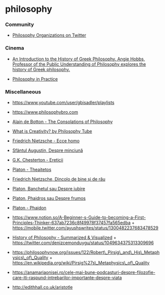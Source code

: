 philosophy
==========

### Community

-   [Philosophy Organizations on Twitter](https://truesciphi.org/phiorg_fol.html)

### Cinema

-   [An Introduction to the History of Greek Philosophy. Angie Hobbs, Professor of the Public Understanding of Philosophy explores the history of Greek philosophy.](https://digitalmedia.sheffield.ac.uk/channel/An%20Introduction%20to%20the%20History%20of%20Greek%20Philosophy/67833861)

<!-- -->

-   [Philosophy in Practice](https://www.imdb.com/title/tt12479684)

### Miscellaneous

-   https://www.youtube.com/user/gbisadler/playlists

<!-- -->

-   https://www.philosophybro.com

<!-- -->

-   [Alain de Botton - The Consolations of Philosophy](https://www.youtube.com/playlist?list=PLxRuhrcSjnv2weFRcqOeCpk4Wy7_hay2j)

<!-- -->

-   [What is Creativity? by Philosophy Tube](https://www.youtube.com/playlist?list=PLvoAL-KSZ32e_YiWc3ButEMXx3KuSa8kL)

<!-- -->

-   [Friedrich Nietzsche - Ecce homo](https://humanitas.ro/assets/pdf/Friedrich-Nietzsche_Ecce-homo.pdf)

<!-- -->

-   [Sfântul Augustin, Despre minciună](https://humanitas.ro/assets/pdf/Sfantul-Augustin_Despre-minciuna.pdf)

<!-- -->

-   [G.K. Chesterton - Ereticii](https://humanitas.ro/assets/pdf/G-K-Chesterton_Ereticii.pdf)

<!-- -->

-   [Platon - Theaitetos](https://humanitas.ro/assets/pdf/Platon_Theaitetos.pdf)

<!-- -->

-   [Friedrich Nietzsche, Dincolo de bine și de rău](https://humanitas.ro/assets/pdf/Friedrich-Nietzsche_Dincolo-de-bine-si-de-rau.pdf)

<!-- -->

-   [Platon, Banchetul sau Despre iubire](https://humanitas.ro/assets/pdf/Platon_Banchetul.pdf)

<!-- -->

-   [Platon, Phaidros sau Despre frumos](https://humanitas.ro/assets/pdf/Platon_Phaidros.pdf)

<!-- -->

-   [Platon - Phaidon](https://humanitas.ro/assets/pdf/Platon_Phaidon.pdf)

<!-- -->

-   https://www.notion.so/A-Beginner-s-Guide-to-becoming-a-First-Principles-Thinker-637ab7236c8f49978f37457fa565edba + https://mobile.twitter.com/ayushswrites/status/1300482237683478529

<!-- -->

-   [History of Philosophy - Summarized & Visualized](https://www.denizcemonduygu.com/philo) + https://twitter.com/denizcemonduygu/status/1049634375313309696

<!-- -->

-   https://philosophynow.org/issues/122/Robert\_Pirsig\_and\_His\_Metaphysics\_of\_Quality + https://en.wikipedia.org/wiki/Pirsig%27s\_Metaphysics\_of\_Quality

<!-- -->

-   https://anamariaonisei.ro/cele-mai-bune-podcasturi-despre-filozofie-care-iti-raspund-intrebarilor-importante-despre-viata

<!-- -->

-   http://edithhall.co.uk/aristotle
